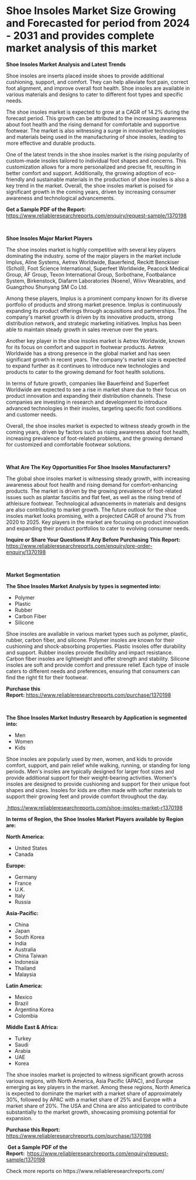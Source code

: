 <p><h1>Shoe Insoles Market Size Growing and Forecasted for period from 2024 - 2031 and provides complete market analysis of this market</h1></p><p><strong>Shoe Insoles Market Analysis and Latest Trends</strong></p>
<p><p>Shoe insoles are inserts placed inside shoes to provide additional cushioning, support, and comfort. They can help alleviate foot pain, correct foot alignment, and improve overall foot health. Shoe insoles are available in various materials and designs to cater to different foot types and specific needs.</p><p>The shoe insoles market is expected to grow at a CAGR of 14.2% during the forecast period. This growth can be attributed to the increasing awareness about foot health and the rising demand for comfortable and supportive footwear. The market is also witnessing a surge in innovative technologies and materials being used in the manufacturing of shoe insoles, leading to more effective and durable products.</p><p>One of the latest trends in the shoe insoles market is the rising popularity of custom-made insoles tailored to individual foot shapes and concerns. This customization allows for a more personalized and precise fit, resulting in better comfort and support. Additionally, the growing adoption of eco-friendly and sustainable materials in the production of shoe insoles is also a key trend in the market. Overall, the shoe insoles market is poised for significant growth in the coming years, driven by increasing consumer awareness and technological advancements.</p></p>
<p><strong>Get a Sample PDF of the Report:&nbsp;</strong> <a href="https://www.reliableresearchreports.com/enquiry/request-sample/1370198">https://www.reliableresearchreports.com/enquiry/request-sample/1370198</a></p>
<p>&nbsp;</p>
<p><strong>Shoe Insoles Major Market Players</strong></p>
<p><p>The shoe insoles market is highly competitive with several key players dominating the industry. some of the major players in the market include Implus, Aline Systems, Aetrex Worldwide, Bauerfeind, Reckitt Benckiser (Scholl), Foot Science International, Superfeet Worldwide, Peacock Medical Group, AF Group, Texon International Group, Sorbothane, Footbalance System, Birkenstock, Diafarm Laboratories (Noene), Wiivv Wearables, and Guangzhou Shunyang SM Co Ltd.</p><p>Among these players, Implus is a prominent company known for its diverse portfolio of products and strong market presence. Implus is continuously expanding its product offerings through acquisitions and partnerships. The company's market growth is driven by its innovative products, strong distribution network, and strategic marketing initiatives. Implus has been able to maintain steady growth in sales revenue over the years.</p><p>Another key player in the shoe insoles market is Aetrex Worldwide, known for its focus on comfort and support in footwear products. Aetrex Worldwide has a strong presence in the global market and has seen significant growth in recent years. The company's market size is expected to expand further as it continues to introduce new technologies and products to cater to the growing demand for foot health solutions.</p><p>In terms of future growth, companies like Bauerfeind and Superfeet Worldwide are expected to see a rise in market share due to their focus on product innovation and expanding their distribution channels. These companies are investing in research and development to introduce advanced technologies in their insoles, targeting specific foot conditions and customer needs.</p><p>Overall, the shoe insoles market is expected to witness steady growth in the coming years, driven by factors such as rising awareness about foot health, increasing prevalence of foot-related problems, and the growing demand for customized and comfortable footwear solutions.</p></p>
<p>&nbsp;</p>
<p><strong>What Are The Key Opportunities For Shoe Insoles Manufacturers?</strong></p>
<p><p>The global shoe insoles market is witnessing steady growth, with increasing awareness about foot health and rising demand for comfort-enhancing products. The market is driven by the growing prevalence of foot-related issues such as plantar fasciitis and flat feet, as well as the rising trend of athleisure footwear. Technological advancements in materials and designs are also contributing to market growth. The future outlook for the shoe insoles market looks promising, with a projected CAGR of around 7% from 2020 to 2025. Key players in the market are focusing on product innovation and expanding their product portfolios to cater to evolving consumer needs.</p></p>
<p><strong>Inquire or Share Your Questions If Any Before Purchasing This Report:</strong> <a href="https://www.reliableresearchreports.com/enquiry/pre-order-enquiry/1370198">https://www.reliableresearchreports.com/enquiry/pre-order-enquiry/1370198</a></p>
<p>&nbsp;</p>
<p><strong>Market Segmentation</strong></p>
<p><strong>The Shoe Insoles Market Analysis by types is segmented into:</strong></p>
<p><ul><li>Polymer</li><li>Plastic</li><li>Rubber</li><li>Carbon Fiber</li><li>Silicone</li></ul></p>
<p><p>Shoe insoles are available in various market types such as polymer, plastic, rubber, carbon fiber, and silicone. Polymer insoles are known for their cushioning and shock-absorbing properties. Plastic insoles offer durability and support. Rubber insoles provide flexibility and impact resistance. Carbon fiber insoles are lightweight and offer strength and stability. Silicone insoles are soft and provide comfort and pressure relief. Each type of insole caters to different needs and preferences, ensuring that consumers can find the right fit for their footwear.</p></p>
<p><strong>Purchase this Report:&nbsp;</strong><a href="https://www.reliableresearchreports.com/purchase/1370198">https://www.reliableresearchreports.com/purchase/1370198</a></p>
<p>&nbsp;</p>
<p><strong>The Shoe Insoles Market Industry Research by Application is segmented into:</strong></p>
<p><ul><li>Men</li><li>Women</li><li>Kids</li></ul></p>
<p><p>Shoe insoles are popularly used by men, women, and kids to provide comfort, support, and pain relief while walking, running, or standing for long periods. Men's insoles are typically designed for larger foot sizes and provide additional support for their weight-bearing activities. Women's insoles are designed to provide cushioning and support for their unique foot shapes and sizes. Insoles for kids are often made with softer materials to support their growing feet and provide comfort throughout the day.</p></p>
<p><a href="https://www.reliableresearchreports.com/shoe-insoles-market-r1370198">&nbsp;https://www.reliableresearchreports.com/shoe-insoles-market-r1370198</a></p>
<p><strong>In terms of Region, the Shoe Insoles Market Players available by Region are:</strong></p>
<p>
    <p> <strong> North America: </strong>
        <ul>
            <li>United States</li>
            <li>Canada</li>
        </ul>
        </p> 
    <p> <strong> Europe: </strong>
        <ul>
            <li>Germany</li>
            <li>France</li>
            <li>U.K.</li>
            <li>Italy</li>
            <li>Russia</li>
        </ul>
        </p> 
    <p> <strong> Asia-Pacific: </strong>
        <ul>
            <li>China</li>
            <li>Japan</li>
            <li>South Korea</li>
            <li>India</li>
            <li>Australia</li>
            <li>China Taiwan</li>
            <li>Indonesia</li>
            <li>Thailand</li>
            <li>Malaysia</li>
        </ul>
        </p> 
    <p> <strong> Latin America: </strong>
        <ul>
            <li>Mexico</li>
            <li>Brazil</li>
            <li>Argentina Korea</li>
            <li>Colombia</li>
        </ul>
        </p> 
    <p> <strong> Middle East & Africa: </strong>
        <ul>
            <li>Turkey</li>
            <li>Saudi</li>
            <li>Arabia</li>
            <li>UAE</li>
            <li>Korea</li>
        </ul>
    </p>
    </p>
<p><p>The shoe insoles market is projected to witness significant growth across various regions, with North America, Asia Pacific (APAC), and Europe emerging as key players in the market. Among these regions, North America is expected to dominate the market with a market share of approximately 30%, followed by APAC with a market share of 25% and Europe with a market share of 20%. The USA and China are also anticipated to contribute substantially to the market growth, showcasing promising potential for expansion.</p></p>
<p><strong>Purchase this Report: </strong><a href="https://www.reliableresearchreports.com/purchase/1370198">https://www.reliableresearchreports.com/purchase/1370198</a></p>
<p>&nbsp;<strong>Get a Sample PDF of the Report:&nbsp;&nbsp;</strong><a href="https://www.reliableresearchreports.com/enquiry/request-sample/1370198">https://www.reliableresearchreports.com/enquiry/request-sample/1370198</a></p>
<p><strong></strong></p>
<p>Check more reports on https://www.reliableresearchreports.com/</p>
